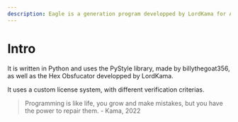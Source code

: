 ```yaml
---
description: Eagle is a generation program developped by LordKama for AtomServices Co.
---
```


# Intro

It is written in Python and uses the PyStyle library, made by billythegoat356, as well as the Hex Obsfucator developped by LordKama.

It uses a custom license system, with different verification criterias.

> Programming is like life, you grow and make mistakes, but you have the power to repair them. - Kama, 2022
>
>
